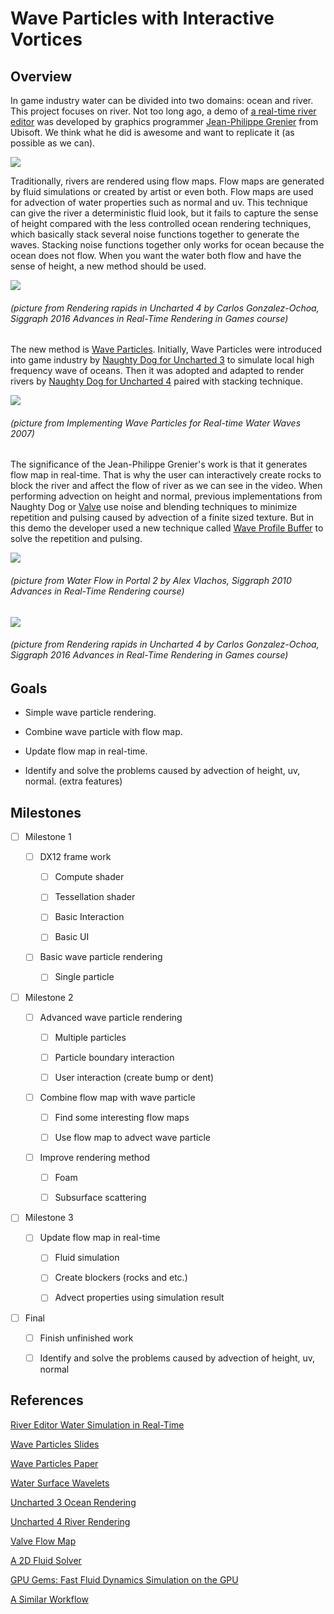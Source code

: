 Wave Particles with Interactive Vortices
========================

## Overview 

In game industry water can be divided into two domains: ocean and river. This project focuses on river. Not too long ago, a demo of [a real-time river editor](https://80.lv/articles/river-editor-water-simulation-in-real-time/) was developed by graphics programmer [Jean-Philippe Grenier](http://jpgrenier.org/) from Ubisoft. We think what he did is awesome and want to replicate it (as possible as we can).

[![](img/1.jpg)](https://www.youtube.com/watch?v=--B6QZKwsdA)

Traditionally, rivers are rendered using flow maps. Flow maps are generated by fluid simulations or created by artist or even both. Flow maps are used for advection of water properties such as normal and uv. This technique can give the river a deterministic fluid look, but it fails to capture the sense of height compared with the less controlled ocean rendering techniques, which basically stack several noise functions together to generate the waves. Stacking noise functions together only works for ocean because the ocean does not flow. When you want the water both flow and have the sense of height, a new method should be used.

![](img/2.JPG)

###### (picture from Rendering rapids in Uncharted 4 by Carlos Gonzalez-Ochoa, Siggraph 2016 Advances in Real-Time Rendering in Games course)

The new method is [Wave Particles](http://www.cemyuksel.com/research/waveparticles/waveparticles_sketch_slides.pdf). Initially, Wave Particles were introduced into game industry by [Naughty Dog for Uncharted 3](https://www.gdcvault.com/play/1015309/Water-Technology-of) to simulate local high frequency wave of oceans. Then it was adopted and adapted to render rivers by [Naughty Dog for Uncharted 4](http://advances.realtimerendering.com/s2016/s16_ramy_final.pptx) paired with stacking technique.

![](img/5.JPG)

###### (picture from Implementing Wave Particles for Real-time Water Waves 2007)

The significance of the Jean-Philippe Grenier's work is that it generates flow map in real-time. That is why the user can interactively create rocks to block the river and affect the flow of river as we can see in the video. When performing advection on height and normal, previous implementations from Naughty Dog or [Valve](http://advances.realtimerendering.com/s2010/Vlachos-Waterflow(SIGGRAPH%202010%20Advanced%20RealTime%20Rendering%20Course).pdf) use noise and blending techniques to minimize repetition and pulsing caused by advection of a finite sized texture. But in this demo the developer used a new technique called [Wave Profile Buffer](http://pub.ist.ac.at/group_wojtan/projects/2018_Jeschke_WaterSurfaceWavelets/WaterSurfaceWavelets.pdf) to solve the repetition and pulsing.

![](img/3.JPG)

###### (picture from Water Flow in Portal 2 by Alex Vlachos, Siggraph 2010 Advances in Real-Time Rendering course)

![](img/4.JPG)

###### (picture from Rendering rapids in Uncharted 4 by Carlos Gonzalez-Ochoa, Siggraph 2016 Advances in Real-Time Rendering in Games course)

## Goals

* Simple wave particle rendering.

* Combine wave particle with flow map.

* Update flow map in real-time.

* Identify and solve the problems caused by advection of height, uv, normal. (extra features)

## Milestones

- [ ] Milestone 1

  - [ ] DX12 frame work
  
    - [ ] Compute shader

    - [ ] Tessellation shader

    - [ ] Basic Interaction

    - [ ] Basic UI

  - [ ] Basic wave particle rendering

    - [ ] Single particle

- [ ] Milestone 2

  - [ ] Advanced wave particle rendering

    - [ ] Multiple particles

    - [ ] Particle boundary interaction

    - [ ] User interaction (create bump or dent) 

  - [ ] Combine flow map with wave particle

    - [ ] Find some interesting flow maps

    - [ ] Use flow map to advect wave particle

  - [ ] Improve rendering method

    - [ ] Foam

    - [ ] Subsurface scattering

- [ ] Milestone 3

  - [ ] Update flow map in real-time

    - [ ] Fluid simulation

    - [ ] Create blockers (rocks and etc.)

    - [ ] Advect properties using simulation result

- [ ] Final

  - [ ] Finish unfinished work

  - [ ] Identify and solve the problems caused by advection of height, uv, normal

## References

[River Editor Water Simulation in Real-Time](https://80.lv/articles/river-editor-water-simulation-in-real-time/)

[Wave Particles Slides](http://www.cemyuksel.com/research/waveparticles/waveparticles_sketch_slides.pdf)

[Wave Particles Paper](http://www.cemyuksel.com/research/waveparticles/cem_yuksel_dissertation.pdf)

[Water Surface Wavelets](http://pub.ist.ac.at/group_wojtan/projects/2018_Jeschke_WaterSurfaceWavelets/WaterSurfaceWavelets.pdf)

[Uncharted 3 Ocean Rendering](https://www.gdcvault.com/play/1015309/Water-Technology-of)

[Uncharted 4 River Rendering](http://advances.realtimerendering.com/s2016/s16_ramy_final.pptx)

[Valve Flow Map](http://advances.realtimerendering.com/s2010/Vlachos-Waterflow(SIGGRAPH%202010%20Advanced%20RealTime%20Rendering%20Course).pdf)

[A 2D Fluid Solver](https://prideout.net/blog/old/blog/index.html@p=58.html)

[GPU Gems: Fast Fluid Dynamics Simulation on the GPU](https://developer.nvidia.com/gpugems/GPUGems/gpugems_ch38.html)

[A Similar Workflow](https://pdfs.semanticscholar.org/f548/cc7476e2e7e53b42befa19a376b61d12c7e9.pdf)

